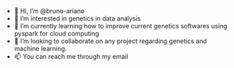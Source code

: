- 👋 Hi, I’m @bruno-ariano
- 👀 I’m interested in genetics in data analysis
- 🌱 I’m currently learning how to improve current genetics softwares using pyspark for cloud computing
- 💞️ I’m looking to collaborate on any project regarding genetics and machine learning. 
- 📫 You can reach me through my email

<!---
bruno-ariano/bruno-ariano is a ✨ special ✨ repository because its `README.md` (this file) appears on your GitHub profile.
You can click the Preview link to take a look at your changes.
--->
